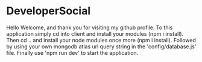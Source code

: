 # DeveloperSocial
 
 Hello Welcome, and thank you for visiting my github profile. 
     To this application simply cd into client and install your modules (npm i install). Then cd .. and install your node modules once more (npm i install). Followed by using your own mongodb atlas url query string in the 'config/database.js' file. Finally use 'npm run dev' to start the application. 
     
      
